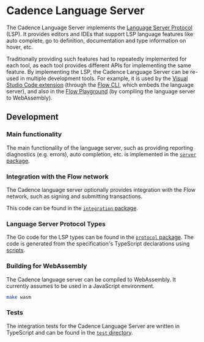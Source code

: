 # Cadence Language Server

The Cadence Language Server implements the [Language Server Protocol](https://microsoft.github.io/language-server-protocol/) (LSP).
It provides editors and IDEs that support LSP language features like auto complete,
go to definition, documentation and type information on hover, etc.

Traditionally providing such features had to repeatedly implemented for each tool,
as each tool provides different APIs for implementing the same feature.
By implementing the LSP, the Cadence Language Server can be re-used in multiple development tools.
For example, it is used by the
[Visual Studio Code extension](https://github.com/onflow/vscode-flow)
(through the [Flow CLI](https://github.com/onflow/flow-cli),
which embeds the language server),
and also in the [Flow Playground](https://play.onflow.org/)
(by compiling the language server to WebAssembly).

## Development

### Main functionality

The main functionality of the language server, such as providing reporting diagnostics (e.g. errors), auto completion, etc. is implemented in the [`server` package](https://github.com/onflow/cadence/tree/master/languageserver/server).

### Integration with the Flow network

The Cadence language server optionally provides integration with the Flow network,
such as signing and submitting transactions.

This code can be found in the [`integration` package](https://github.com/onflow/cadence/tree/master/languageserver/integration).

### Language Server Protocol Types

The Go code for the LSP types can be found in the [`protocol` package](https://github.com/onflow/cadence/tree/master/languageserver/protocol).
The code is generated from the specification's TypeScript declarations using [scripts](https://github.com/onflow/cadence/tree/master/languageserver/scripts).

### Building for WebAssembly

The Cadence language server can be compiled to WebAssembly.
It currently assumes to be used in a JavaScript environment.

```sh
make wasm
```

### Tests

The integration tests for the Cadence Language Server are written in TypeScript
and can be found in the [`test` directory](https://github.com/onflow/cadence/tree/master/languageserver/test).
